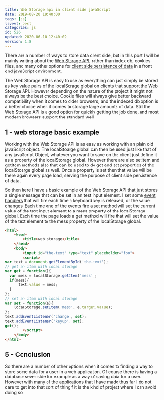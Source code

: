 ```yaml
---
title: Web Storage api in client side javaScript
date: 2019-08-20 19:40:00
tags: [js]
layout: post
categories: js
id: 526
updated: 2020-06-10 12:40:02
version: 1.8
---
```


There are a number of ways to store data client side, but in this post I will be mainly writing about the [Web Storage API](https://developer.mozilla.org/en-US/docs/Web/API/Web_Storage_API/Using_the_Web_Storage_API), rather than index db, cookies files, and many other options for [client side persistence of data](https://developer.mozilla.org/en-US/docs/Learn/JavaScript/Client-side_web_APIs/Client-side_storage) in a front end javaScript environment. 

The Web Storage API is easy to use as everything can just simply be stored as key value pairs of the localSorage global on clients that support the Web Storage API. However depending on the nature of the project it might not always be the best choice. Cookie files will always give better backward compatibility when it comes to older browsers, and the indexed db option is a better choice when it comes to storage large amounts of data. Still the Web Storage API is a good option for quickly getting the job done, and most modern browsers support the standard well.

<!-- more -->

## 1 - web storage basic example

Working with the Web Storage API is as easy as working with an plain old javaScript object. The localStoarge global can then be used just like that of any javaScript Object, whatever you want to save on the client just define it as a property of the localStorage global. However there are also setItem and getItem methods also that can be used to do get and set properties of the localStoarge global as well. Once a property is set then that value will be there again every page load, serving the purpose of client side persistence of data.

So then here I have a basic example of the Web Storage API that just stores a single message that can be set in an test input element. I set some [event handlers](/2019/01/16/js-event-listeners/) that will fire each time a keyboard key is released, or the value changes. Each time one of the events fire a set method will set the current value of the text input element to a mess property of the localStorage global. Each time the page loads a get method will fire that will set the value of the text element to the mess property of the localStorage global.

```html
<html>
    <head>
        <title>web storage</title>
    </head>
    <body>
        <input id="the-text" type="text" placeholder="foo">
        <script>
var text = document.getElementById('the-text');
// get an item with local storage
var get = function(){
  var mess = localStorage.getItem('mess');
  if(mess){
      text.value = mess;
  }
};
// set an item with local storage
var set = function(e){
    localStorage.setItem('mess', e.target.value);
};
text.addEventListener('change', set);
text.addEventListener('keyup', set);
get();
        </script>
    </body>
</html>
```

## 5 - Conclusion

So there are a number of other options when it comes to finding a way to store some data for a user in a web application. Of course there is having a database sever side for example as a way of saving data for a user. However with many of the applications that I have made thus far I do not care to get into that sort of thing f it is the kind of project where I can avoid doing so.